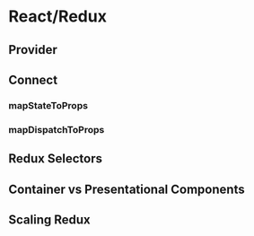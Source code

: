 # React/Redux

## Provider

## Connect

### mapStateToProps

### mapDispatchToProps

## Redux Selectors

## Container vs Presentational Components

## Scaling Redux
